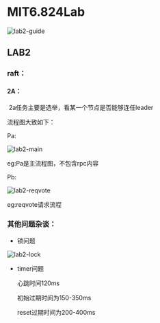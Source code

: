 # MIT6.824Lab




![lab2-guide](https://github.com/XZ0730/MIT6.824Lab/assets/94458213/b2ac5bf1-1346-4d14-83b2-174a3365e20c)



## LAB2

### raft：

#### 	2A：

​	2a任务主要是选举，看某一个节点是否能够连任leader

流程图大致如下：

Pa:


![lab2-main](https://github.com/XZ0730/MIT6.824Lab/assets/94458213/d8b7b8d9-8568-42ac-a8d0-592609181f6d)

eg:Pa是主流程图，不包含rpc内容

Pb:


![lab2-reqvote](https://github.com/XZ0730/MIT6.824Lab/assets/94458213/7df5592d-9dbe-4733-a056-9f9b2ddafa28)

eg:reqvote请求流程



### 其他问题杂谈：

- 锁问题


![lab2-lock](https://github.com/XZ0730/MIT6.824Lab/assets/94458213/d9eeab52-22c6-43cb-84c7-34ecd44d0854)

- timer问题

  心跳时间120ms

  初始过期时间为150-350ms

  reset过期时间为200-400ms	
